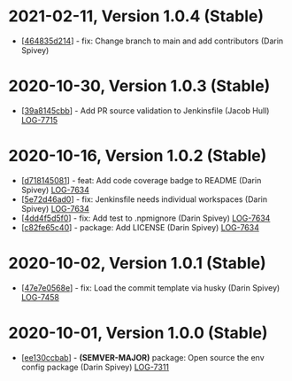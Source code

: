 # 2021-02-11, Version 1.0.4 (Stable)

* [[464835d214](https://github.com/logdna/env-config-node/commit/464835d214)] - fix: Change branch to main and add contributors (Darin Spivey)

# 2020-10-30, Version 1.0.3 (Stable)

* [[39a8145cbb](https://github.com/logdna/env-config-node/commit/39a8145cbb)] - Add PR source validation to Jenkinsfile (Jacob Hull) [LOG-7715](https://logdna.atlassian.net/browse/LOG-7715)

# 2020-10-16, Version 1.0.2 (Stable)

* [[d718145081](https://github.com/logdna/env-config-node/commit/d718145081)] - feat: Add code coverage badge to README (Darin Spivey) [LOG-7634](https://logdna.atlassian.net/browse/LOG-7634)
* [[5e72d46ad0](https://github.com/logdna/env-config-node/commit/5e72d46ad0)] - fix: Jenkinsfile needs individual workspaces (Darin Spivey) [LOG-7634](https://logdna.atlassian.net/browse/LOG-7634)
* [[4dd4f5d5f0](https://github.com/logdna/env-config-node/commit/4dd4f5d5f0)] - fix: Add test to .npmignore (Darin Spivey) [LOG-7634](https://logdna.atlassian.net/browse/LOG-7634)
* [[c82fe65c40](https://github.com/logdna/env-config-node/commit/c82fe65c40)] - package: Add LICENSE (Darin Spivey) [LOG-7634](https://logdna.atlassian.net/browse/LOG-7634)

# 2020-10-02, Version 1.0.1 (Stable)

* [[47e7e0568e](https://github.com/logdna/env-config-node/commit/47e7e0568e)] - fix: Load the commit template via husky (Darin Spivey) [LOG-7458](https://logdna.atlassian.net/browse/LOG-7458)

# 2020-10-01, Version 1.0.0 (Stable)

* [[ee130ccbab](https://github.com/logdna/env-config-node/commit/ee130ccbab)] - **(SEMVER-MAJOR)** package: Open source the env config package (Darin Spivey) [LOG-7311](https://logdna.atlassian.net/browse/LOG-7311)
